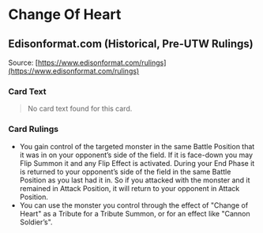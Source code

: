 # Change Of Heart

## Edisonformat.com (Historical, Pre-UTW Rulings)

Source: [https://www.edisonformat.com/rulings](https://www.edisonformat.com/rulings)

### Card Text

> No card text found for this card.

### Card Rulings

*   You gain control of the targeted monster in the same Battle Position that it was in on your opponent’s side of the field. If it is face-down you may Flip Summon it and any Flip Effect is activated. During your End Phase it is returned to your opponent’s side of the field in the same Battle Position as you last had it in. So if you attacked with the monster and it remained in Attack Position, it will return to your opponent in Attack Position.
*   You can use the monster you control through the effect of "Change of Heart" as a Tribute for a Tribute Summon, or for an effect like "Cannon Soldier’s".

